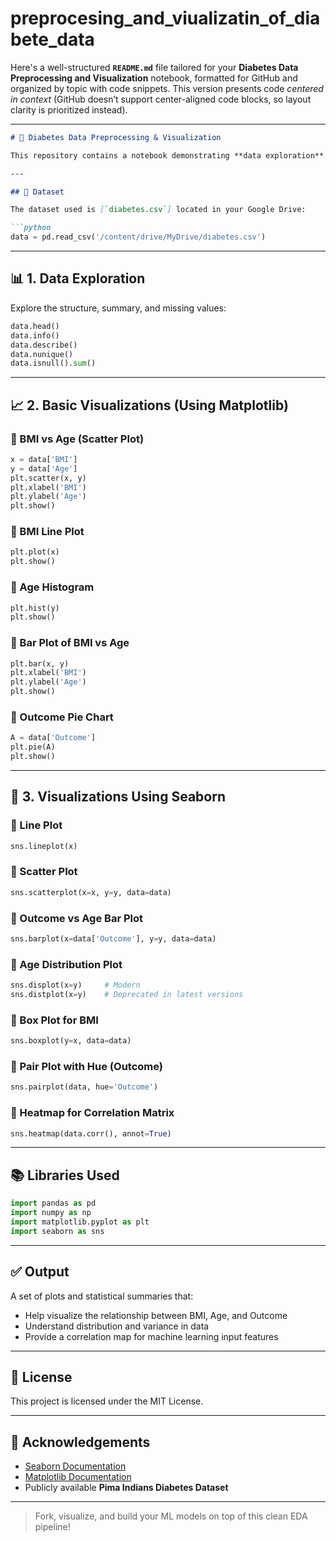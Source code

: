 # preprocesing_and_viualizatin_of_diabete_data

Here's a well-structured **`README.md`** file tailored for your **Diabetes Data Preprocessing and Visualization** notebook, formatted for GitHub and organized by topic with code snippets. This version presents code *centered in context* (GitHub doesn’t support center-aligned code blocks, so layout clarity is prioritized instead).

---

````markdown
# 🧠 Diabetes Data Preprocessing & Visualization

This repository contains a notebook demonstrating **data exploration** and **visualization techniques** using a diabetes dataset. It covers summary statistics, visual insights, and correlation analysis that can be used for EDA (Exploratory Data Analysis) in a machine learning workflow.

---

## 📁 Dataset

The dataset used is [`diabetes.csv`] located in your Google Drive:

```python
data = pd.read_csv('/content/drive/MyDrive/diabetes.csv')
````

---

## 📊 1. Data Exploration

Explore the structure, summary, and missing values:

```python
data.head()
data.info()
data.describe()
data.nunique()
data.isnull().sum()
```

---

## 📈 2. Basic Visualizations (Using Matplotlib)

### 🔹 BMI vs Age (Scatter Plot)

```python
x = data['BMI']
y = data['Age']
plt.scatter(x, y)
plt.xlabel('BMI')
plt.ylabel('Age')
plt.show()
```

### 🔹 BMI Line Plot

```python
plt.plot(x)
plt.show()
```

### 🔹 Age Histogram

```python
plt.hist(y)
plt.show()
```

### 🔹 Bar Plot of BMI vs Age

```python
plt.bar(x, y)
plt.xlabel('BMI')
plt.ylabel('Age')
plt.show()
```

### 🔹 Outcome Pie Chart

```python
A = data['Outcome']
plt.pie(A)
plt.show()
```

---

## 🌊 3. Visualizations Using Seaborn

### 🔹 Line Plot

```python
sns.lineplot(x)
```

### 🔹 Scatter Plot

```python
sns.scatterplot(x=x, y=y, data=data)
```

### 🔹 Outcome vs Age Bar Plot

```python
sns.barplot(x=data['Outcome'], y=y, data=data)
```

### 🔹 Age Distribution Plot

```python
sns.displot(x=y)     # Modern
sns.distplot(x=y)    # Deprecated in latest versions
```

### 🔹 Box Plot for BMI

```python
sns.boxplot(y=x, data=data)
```

### 🔹 Pair Plot with Hue (Outcome)

```python
sns.pairplot(data, hue='Outcome')
```

### 🔹 Heatmap for Correlation Matrix

```python
sns.heatmap(data.corr(), annot=True)
```

---

## 📚 Libraries Used

```python
import pandas as pd
import numpy as np
import matplotlib.pyplot as plt
import seaborn as sns
```

---

## ✅ Output

A set of plots and statistical summaries that:

* Help visualize the relationship between BMI, Age, and Outcome
* Understand distribution and variance in data
* Provide a correlation map for machine learning input features

---

## 📄 License

This project is licensed under the MIT License.

---

## 🙌 Acknowledgements

* [Seaborn Documentation](https://seaborn.pydata.org/)
* [Matplotlib Documentation](https://matplotlib.org/)
* Publicly available **Pima Indians Diabetes Dataset**

---

> Fork, visualize, and build your ML models on top of this clean EDA pipeline!




